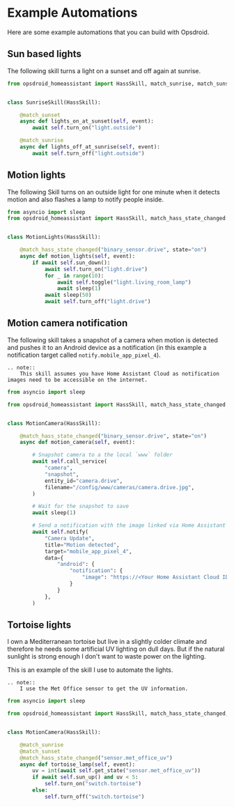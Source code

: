 # Example Automations

Here are some example automations that you can build with Opsdroid.

## Sun based lights

The following skill turns a light on a sunset and off again at sunrise.

```python
from opsdroid_homeassistant import HassSkill, match_sunrise, match_sunset


class SunriseSkill(HassSkill):

    @match_sunset
    async def lights_on_at_sunset(self, event):
        await self.turn_on("light.outside")

    @match_sunrise
    async def lights_off_at_sunrise(self, event):
        await self.turn_off("light.outside")
```

## Motion lights

The following Skill turns on an outside light for one minute when it detects motion and also flashes a lamp to notify people inside.

```python
from asyncio import sleep
from opsdroid_homeassistant import HassSkill, match_hass_state_changed


class MotionLights(HassSkill):

    @match_hass_state_changed("binary_sensor.drive", state="on")
    async def motion_lights(self, event):
        if await self.sun_down():
            await self.turn_on("light.drive")
            for _ in range(10):
                await self.toggle("light.living_room_lamp")
                await sleep(1)
            await sleep(50)
            await self.turn_off("light.drive")
```

## Motion camera notification

The following skill takes a snapshot of a camera when motion is detected and pushes it to an Android device as a notification (in this example a notification target called `notify.mobile_app_pixel_4`).

```eval_rst
.. note::
    This skill assumes you have Home Assistant Cloud as notification images need to be accessible on the internet.
```

```python
from asyncio import sleep

from opsdroid_homeassistant import HassSkill, match_hass_state_changed


class MotionCamera(HassSkill):

    @match_hass_state_changed("binary_sensor.drive", state="on")
    async def motion_camera(self, event):

        # Snapshot camera to a the local `www` folder
        await self.call_service(
            "camera",
            "snapshot",
            entity_id="camera.drive",
            filename="/config/www/cameras/camera.drive.jpg",
        )

        # Wait for the snapshot to save
        await sleep(1)

        # Send a notification with the image linked via Home Assistant Cloud
        await self.notify(
            "Camera Update",
            title="Motion detected",
            target="mobile_app_pixel_4",
            data={
                "android": {
                    "notification": {
                        "image": "https://<Your Home Assistant Cloud ID>.ui.nabu.casa/local/cameras/camera.drive.jpg"
                    }
                }
            },
        )
```

## Tortoise lights

I own a Mediterranean tortoise but live in a slightly colder climate and therefore he needs some artificial UV lighting on dull days. But if the natural sunlight is strong enough I don't want to waste power on the lighting.

This is an example of the skill I use to automate the lights.

```eval_rst
.. note::
    I use the Met Office sensor to get the UV information.
```

```python
from asyncio import sleep

from opsdroid_homeassistant import HassSkill, match_hass_state_changed, natch_sunrise, match_sunset


class MotionCamera(HassSkill):

    @match_sunrise
    @match_sunset
    @match_hass_state_changed("sensor.met_office_uv")
    async def tortoise_lamp(self, event):
        uv = int(await self.get_state("sensor.met_office_uv"))
        if await self.sun_up() and uv < 5:
            self.turn_on("switch.tortoise")
        else:
            self.turn_off("switch.tortoise")
```
